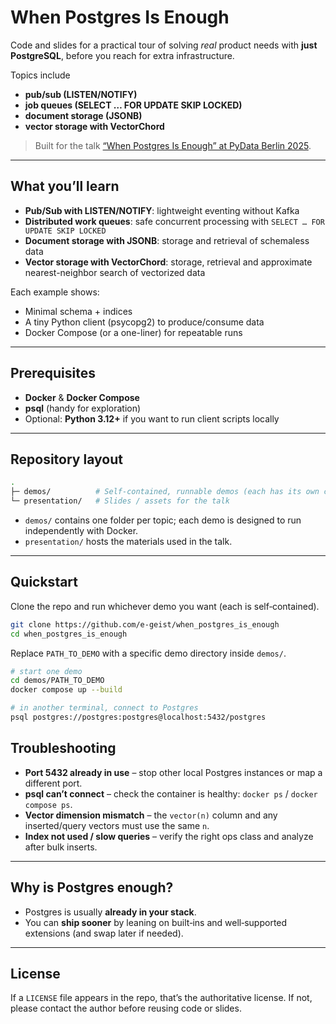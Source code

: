 # When Postgres Is Enough

Code and slides for a practical tour of solving *real* product needs with **just PostgreSQL**, before you reach for extra infrastructure. 

Topics include 

- **pub/sub (LISTEN/NOTIFY)**
- **job queues (SELECT … FOR UPDATE SKIP LOCKED)**
- **document storage (JSONB)**
- **vector storage with VectorChord**

> Built for the talk [“When Postgres Is Enough” at PyData Berlin 2025](https://cfp.pydata.org/berlin2025/talk/FDBZSR/).

---

## What you’ll learn

- **Pub/Sub with LISTEN/NOTIFY**: lightweight eventing without Kafka
- **Distributed work queues**: safe concurrent processing with `SELECT … FOR UPDATE SKIP LOCKED`
- **Document storage with JSONB**: storage and retrieval of schemaless data
- **Vector storage with VectorChord**: storage, retrieval and approximate nearest-neighbor search of vectorized data

Each example shows:
- Minimal schema + indices
- A tiny Python client (psycopg2) to produce/consume data
- Docker Compose (or a one-liner) for repeatable runs

---

## Prerequisites

- **Docker** & **Docker Compose**
- **psql** (handy for exploration)
- Optional: **Python 3.12+** if you want to run client scripts locally

---
## Repository layout

```bash
.
├─ demos/          # Self-contained, runnable demos (each has its own compose file)
└─ presentation/   # Slides / assets for the talk
```
- `demos/` contains one folder per topic; each demo is designed to run independently with Docker.
- `presentation/` hosts the materials used in the talk.

---
## Quickstart

Clone the repo and run whichever demo you want (each is self‑contained).

```bash
git clone https://github.com/e-geist/when_postgres_is_enough
cd when_postgres_is_enough
```

Replace `PATH_TO_DEMO` with a specific demo directory inside `demos/`.

```bash
# start one demo
cd demos/PATH_TO_DEMO
docker compose up --build

# in another terminal, connect to Postgres
psql postgres://postgres:postgres@localhost:5432/postgres
```

## Troubleshooting

- **Port 5432 already in use** – stop other local Postgres instances or map a different port.
- **psql can’t connect** – check the container is healthy: `docker ps` / `docker compose ps`.
- **Vector dimension mismatch** – the `vector(n)` column and any inserted/query vectors must use the same `n`.
- **Index not used / slow queries** – verify the right ops class and analyze after bulk inserts.

---

## Why is Postgres enough?

- Postgres is usually **already in your stack**.
- You can **ship sooner** by leaning on built‑ins and well‑supported extensions (and swap later if needed).

---

## License

If a `LICENSE` file appears in the repo, that’s the authoritative license. If not, please contact the author before reusing code or slides.
